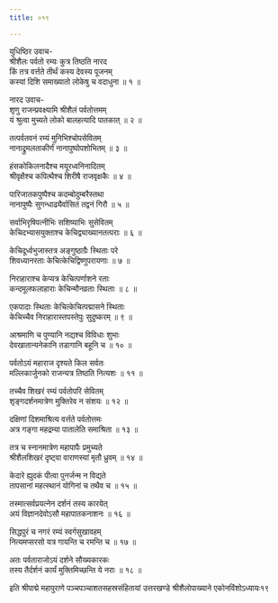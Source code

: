 ```yaml
---
title: ०१९

---
```

युधिष्ठिर उवाच-  
श्रीशैलः पर्वतो रम्यः कुत्र तिष्ठति नारद  
किं तत्र वर्त्तते तीर्थं कस्य देवस्य पूजनम्  
कस्यां दिशि समाख्यातो लोकेषु च वदाधुना ॥ १ ॥


नारद उवाच-  
शृणु राजन्प्रवक्ष्यामि श्रीशैलं पर्वतोत्तमम्  
यं श्रुत्वा मुच्यते लोको बालहत्यादि पातकात् ॥ २ ॥


तत्पर्वतवनं रम्यं मुनिभिश्चोपसेवितम्  
नानाद्रुमलताकीर्णं नानापुष्पोपशोभितम् ॥ ३ ॥


हंसकोकिलनादैश्च मयूरध्वनिनादितम्  
श्रीवृक्षैश्च कपित्थैश्च शिरीषै राजवृक्षकैः ॥ ४ ॥


पारिजातकपुष्पैश्च कदम्बोदुम्बरैस्तथा  
नानापुष्पैः सुगन्धाढ्यैर्वासितं तद्वनं गिरौ ॥ ५ ॥


सर्वाभिरृषिपत्नीभिः सशिष्याभिः सुसेवितम्  
केचिदभ्यासयुक्ताश्च केचिद्व्याख्यानतत्पराः ॥ ६ ॥


केचिदूर्ध्वभुजास्तत्र अङ्गुष्ठाग्रैः स्थिताः परे  
शिवध्यानरताः केचित्केचिद्विष्णुपरायणाः ॥ ७ ॥


निराहाराश्च केप्यत्र केचित्पर्णाशने रताः  
कन्दमूलफलाहाराः केचिन्मौनव्रताः स्थिताः ॥ ८ ॥


एकपादाः स्थिताः केचित्केचित्पद्मासने स्थिताः  
केचिच्चैव निराहारास्तपस्तेपुः सुदुष्करम् ॥ ९ ॥


आश्रमाणि च पुण्यानि नद्यश्च विविधाः शुभाः  
देवखातान्यनेकानि तडागानि बहूनि च ॥ १० ॥


पर्वतोऽयं महाराज दृश्यते किल सर्वतः  
मल्लिकार्जुनको राजन्यत्र तिष्ठति नित्यशः ॥ ११ ॥


तच्चैव शिखरं रम्यं पर्वतोपरि सेवितम्  
शृङ्गदर्शनमात्रेण मुक्तिरेव न संशयः ॥ १२ ॥


दक्षिणां दिशमाश्रित्य वर्त्तते पर्वतोत्तमः  
अत्र गङ्गा महद्रम्या पातालेति समाश्रिता ॥ १३ ॥


तत्र च स्नानमात्रेण महापापैः प्रमुच्यते  
श्रीशैलशिखरं दृष्ट्वा वाराणस्यां मृतौ ध्रुवम् ॥ १४ ॥


केदारे ह्युदकं पीत्वा पुनर्जन्म न विद्यते  
तापसानां महत्स्थानं योगिनां च तथैव च ॥ १५ ॥


तस्मात्सर्वप्रयत्नेन दर्शनं तस्य कारयेत्  
अयं विज्ञानदेवोऽसौ महापातकनाशनः ॥ १६ ॥


सिद्धपुरं च नगरं रम्यं स्वर्गसुखावहम्  
नित्यमप्सरसो यत्र गायन्ति च रमन्ति च ॥ १७ ॥


अतः पर्वताराजोऽयं दर्शने सौख्यकारकः  
तस्य तैर्दर्शनं कार्यं मुक्तिमिच्छन्ति ये नराः ॥ १८ ॥


इति श्रीपाद्मे महापुराणे पञ्चपञ्चाशतसहस्रसंहितायां उत्तरखण्डे श्रीशैलोपाख्याने एकोनविंशोऽध्यायः१९